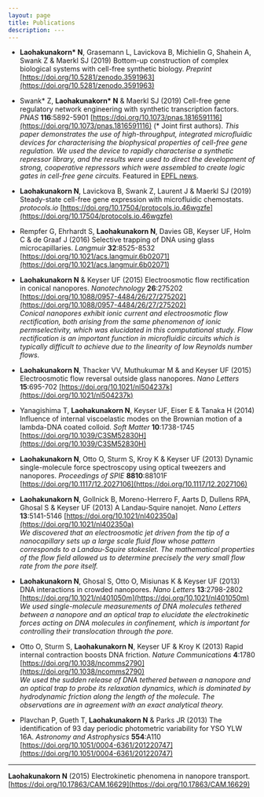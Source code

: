 ```yaml
---
layout: page
title: Publications
description: ---
---
```


* **Laohakunakorn\* N**, Grasemann L, Lavickova B, Michielin G, Shahein A, Swank Z & Maerkl SJ (2019) Bottom-up construction of complex biological systems with cell-free synthetic biology. *Preprint* [https://doi.org/10.5281/zenodo.3591963](https://doi.org/10.5281/zenodo.3591963)

* Swank\* Z, **Laohakunakorn\* N** & Maerkl SJ (2019) Cell-free gene regulatory network engineering with synthetic transcription factors. *PNAS* **116**:5892-5901 [https://doi.org/10.1073/pnas.1816591116](https://doi.org/10.1073/pnas.1816591116) (\* Joint first authors).
*This paper demonstrates the use of high-throughput, integrated microfluidic devices for characterising the biophysical properties of cell-free gene regulation. We used the device to rapidly characterise a synthetic repressor library, and the results were used to direct the development of strong, cooperative repressors which were assembled to create logic gates in cell-free gene circuits.* Featured in [EPFL news](https://actu.epfl.ch/news/engineering-cellular-function-without-living-cel-3/).

* **Laohakunakorn N**, Lavickova B, Swank Z, Laurent J & Maerkl SJ (2019) Steady-state cell-free gene expression with microfluidic chemostats. *protocols.io* [https://doi.org/10.17504/protocols.io.46wgzfe](https://doi.org/10.17504/protocols.io.46wgzfe)

* Rempfer G, Ehrhardt S, **Laohakunakorn N**, Davies GB, Keyser UF, Holm C & de Graaf J (2016) Selective trapping of DNA using glass microcapillaries. *Langmuir* **32**:8525-8532 [https://doi.org/10.1021/acs.langmuir.6b02071](https://doi.org/10.1021/acs.langmuir.6b02071)

* **Laohakunakorn N** & Keyser UF (2015) Electroosmotic flow rectification in conical nanopores. *Nanotechnology* **26**:275202 [https://doi.org/10.1088/0957-4484/26/27/275202](https://doi.org/10.1088/0957-4484/26/27/275202)   
*Conical nanopores exhibit ionic current and electroosmotic flow rectification, both arising from the same phenomenon of ionic permselectivity, which was elucidated in this computational study. Flow rectification is an important function in microfluidic circuits which is typically difficult to achieve due to the linearity of low Reynolds number flows.*

* **Laohakunakorn N**, Thacker VV, Muthukumar M & and Keyser UF (2015) Electroosmotic flow reversal outside glass nanopores. *Nano Letters* **15**:695-702 [https://doi.org/10.1021/nl504237k](https://doi.org/10.1021/nl504237k)

* Yanagishima T, **Laohakunakorn N**, Keyser UF, Eiser E & Tanaka H (2014) Influence of internal viscoelastic modes on the Brownian motion of a lambda-DNA coated colloid. *Soft Matter* **10**:1738-1745 [https://doi.org/10.1039/C3SM52830H](https://doi.org/10.1039/C3SM52830H)

* **Laohakunakorn N**, Otto O, Sturm S, Kroy K & Keyser UF (2013) Dynamic single-molecule force spectroscopy using optical tweezers and nanopores. *Proceedings of SPIE* **8810**:88101F [https://doi.org/10.1117/12.2027106](https://doi.org/10.1117/12.2027106)

* **Laohakunakorn N**, Gollnick B, Moreno-Herrero F, Aarts D, Dullens RPA, Ghosal S & Keyser UF (2013) A Landau-Squire nanojet. *Nano Letters* **13**:5141-5146 [https://doi.org/10.1021/nl402350a](https://doi.org/10.1021/nl402350a)     
*We discovered that an electroosmotic jet driven from the tip of a nanocapillary sets up a large scale fluid flow whose pattern corresponds to a Landau-Squire stokeslet. The mathematical properties of the flow field allowed us to determine precisely the very small flow rate from the pore itself.*

* **Laohakunakorn N**, Ghosal S, Otto O, Misiunas K & Keyser UF (2013) DNA interactions in crowded nanopores. *Nano Letters* **13**:2798-2802 [https://doi.org/10.1021/nl401050m](https://doi.org/10.1021/nl401050m)    
*We used single-molecule measurements of DNA molecules tethered between a nanopore and an optical trap to elucidate the electrokinetic forces acting on DNA molecules in confinement, which is important for controlling their translocation through the pore.*

* Otto O, Sturm S, **Laohakunakorn N**, Keyser UF & Kroy K (2013) Rapid internal contraction boosts DNA friction. *Nature Communications* **4**:1780 [https://doi.org/10.1038/ncomms2790](https://doi.org/10.1038/ncomms2790)    
*We used the sudden release of DNA tethered between a nanopore and an optical trap to probe its relaxation dynamics, which is dominated by hydrodynamic friction along the length of the molecule. The observations are in agreement with an exact analytical theory.*

* Plavchan P, Gueth T, **Laohakunakorn N** & Parks JR (2013) The identification of 93 day periodic photometric variability for YSO YLW 16A. *Astronomy and Astrophysics* **554**:A110 [https://doi.org/10.1051/0004-6361/201220747](https://doi.org/10.1051/0004-6361/201220747)

---

**Laohakunakorn N** (2015) Electrokinetic phenomena in nanopore transport. [https://doi.org/10.17863/CAM.16629](https://doi.org/10.17863/CAM.16629)
